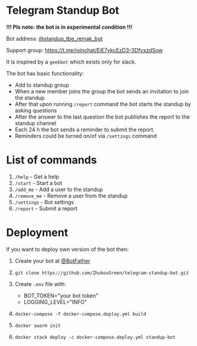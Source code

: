 # Telegram Standup Bot
**!!! Pls note: the bot is in experimental condition !!!**

Bot address:
[@standup_tbe_remak_bot](https://telegram.me/standup_tbe_remak_bot)

Support group:
https://t.me/joinchat/EiE7ykcEzD3-3DfvxzdSow

It is inspired by a `geekbot` which exists only for
slack.

The bot has basic functionality:
- Add to standup group
- When a new member joins the group the bot sends an 
invitation to join the standup
- After that upon running `/report` command
the bot starts the standup by asking questions
- After the answer to the last question the bot
publishes the report to the standup channel
- Each 24 h the bot sends a reminder to submit the report.
- Reminders could be turned on/of via `/settings` command

# List of commands
1. `/help` - Get a help
1. `/start` - Start a bot
1. `/add_me` - Add a user to the standup
1. `/remove_me` - Remove a user from the standup
1. `/settings` - Bot settings
1. `/report` - Submit a report


# Deployment
If you want to deploy own version of the bot
then:

1. Create your bot at [@BotFather](https://telegram.me/BotFather)
1. `git clone https://github.com/ZhukovGreen/telegram-standup-bot.git`
1. Create `.env` file with:
    * BOT_TOKEN="your bot token"
    * LOGGING_LEVEL="INFO"
    
1. `docker-compose -f docker-compose.deploy.yml build`
1. `docker swarm init`
1. `docker stack deploy -c docker-compose.deploy.yml
standup-bot`
